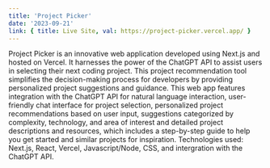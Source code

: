 ```yaml
---
title: 'Project Picker'
date: '2023-09-21'
link: { title: Live Site, val: https://project-picker.vercel.app/ }
---
```


Project Picker is an innovative web application developed using Next.js and hosted on Vercel. It harnesses the power of the ChatGPT API to assist users in selecting their next coding project. This project recommendation tool simplifies the decision-making process for developers by providing personalized project suggestions and guidance. This web app features integration with the ChatGPT API for natural language interaction, user-friendly chat interface for project selection, personalized project recommendations based on user input, suggestions categorized by complexity, technology, and area of interest and detailed project descriptions and resources, which includes a step-by-step guide to help you get started and similar projects for inspiration. Technologies used: Next.js, React, Vercel, Javascript/Node, CSS, and intergration with the ChatGPT API.
